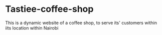 # Tastiee-coffee-shop
This is a dynamic website of a coffee shop, to serve its' customers within iits location within Nairobi
